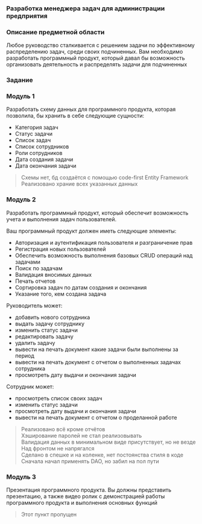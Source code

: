 ### Разработка менеджера задач для администрации предприятия

### Описание предметной области
Любое руководство сталкивается с решением задачи по эффективному распределению задач, среди своих подчиненных. 
Вам необходимо разработать программный продукт, который давал бы возможность 
организовать деятельность и распределять задачи для подчиненных

### Задание

### Модуль 1
Разработать схему данных для программного продукта, которая позволила, бы хранить в себе следующие сущности: 
- Категория задач
- Статус задачи
- Список задач
- Список сотрудников
- Роли сотрудников
- Дата создания задачи
- Дата окончания задачи

> Схемы нет, бд создаётся с помощью code-first Entity Framework
> Реализовано храние всех указанных данных

### Модуль 2
Разработать программный продукт, который обеспечит возможность учета и выполнения задач пользователей.  

Ваш программный продукт должен иметь следующие элементы:
- Авторизация и аутентификация пользователя и разграничение прав
- Регистрация новых пользователей
- Обеспечить возможность выполнения базовых CRUD операций над задачами
- Поиск по задачам
- Валидация вносимых данных
- Печать отчетов
- Сортировка задач по датам создания и окончания
- Указание того, кем создана задача

Руководитель может:
- добавить нового сотрудника
- выдать задачу сотруднику
- изменить статус задачи
- редактировать задачу
- удалить задачу
- вывести на печать документ какие задачи были выполнены за период
- вывести на печать документ с отчетом о выполненных задачах сотрудника
- просмотреть дату выдачи и окончания задачи

Сотрудник может: 
- просмотреть список своих задач
- изменить статус задачи
- просмотреть дату выдачи и окончания задачи
- вывести на печать документ с отчетом о проделанной работе

> Реализовано всё кроме отчётов  
> Хэширование паролей не стал реализовывать  
> Валидация данных в минимальном виде присутствует, но не везде  
> Над фронтом не напрягался  
> Сделано в спешке и на коленке, нет постоянства стиля в коде  
> Сначала начал применять DAO, но забил на пол пути  

### Модуль 3
Презентация программного продукта. 
Вы должны представить презентацию, а также видео ролик с демонстрацией работы программного продукта и выполнения основных функций

> Этот пункт пропущен
